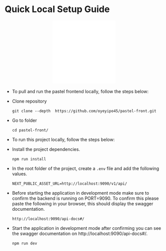
# Quick Local Setup Guide

<p align="center">
    <img src="./src/assets/pastel-logo.svg" alt="Pastel Logo" width="200" height="200" />
</p>

- To pull and run the pastel frontend locally, follow the steps below:

- Clone repository

  ```
  git clone --depth  https://github.com/oyeyipo45/pastel-front.git
  ```

- Go to folder

  ```
  cd pastel-front/
  ```

* To run this project locally, follow the steps below:

* Install the project dependencies.
  ```
  npm run install
  ```

* In the root folder of the project, create a `.env` file and add the following values.
  ```
  NEXT_PUBLIC_ASSET_URL=http://localhost:9090/v1/api/
  ```

* Before starting the application in development mode make sure to confirm the backend is running on PORT=9090. To confirm this please     paste   the following in your browser, this should display the swagger documentation.
  ```
  http://localhost:9090/api-docs#/
  ```


* Start the application in development mode after confirming you can see the swagger documentation on http://localhost:9090/api-docs#/.
  ```
  npm run dev
  ```
